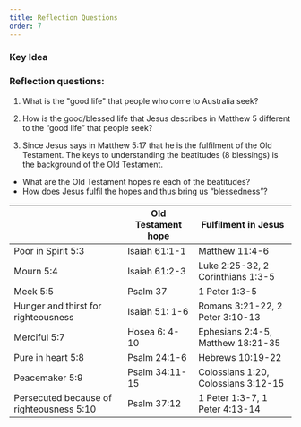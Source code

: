 ```yaml
---
title: Reflection Questions
order: 7
---
```


### Key Idea


### Reflection questions:
1.  What is the "good life" that people who come to Australia seek?

2.  How is the good/blessed life that Jesus describes in Matthew 5 different to the “good life” that people seek?

3.  Since Jesus says in Matthew 5:17 that he is the fulfilment of the Old Testament. The keys to understanding the beatitudes (8 blessings) is the background of the Old Testament.
- What are the Old Testament hopes re each of the beatitudes?
- How does Jesus fulfil the hopes and thus bring us “blessedness”?

|  | Old Testament hope | Fulfilment in Jesus |
| ----- | ----- | ----- |
| Poor in Spirit 5:3 | Isaiah 61:1-1 | Matthew 11:4-6 |
| Mourn 5:4 | Isaiah 61:2-3 | Luke 2:25-32, 2 Corinthians 1:3-5 |
| Meek 5:5 | Psalm 37 | 1 Peter 1:3-5 | 
| Hunger and thirst for righteousness | Isaiah 51: 1-6 | Romans 3:21-22, 2 Peter 3:10-13 | 
| Merciful 5:7 | Hosea 6: 4-10 | Ephesians 2:4-5, Matthew 18:21-35 | 
| Pure in heart 5:8 | Psalm 24:1-6 | Hebrews 10:19-22 | 
| Peacemaker 5:9 | Psalm 34:11-15 | Colossians 1:20, Colossians 3:12-15 | 
| Persecuted because of righteousness 5:10 | Psalm 37:12 | 1 Peter 1:3-7, 1 Peter 4:13-14 | 




